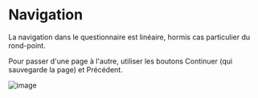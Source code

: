 # Navigation

La navigation dans le questionnaire est linéaire, hormis cas particulier du rond-point.

Pour passer d'une page à l'autre, utiliser les boutons Continuer (qui sauvegarde la page) et Précédent.

![image](https://github.com/InseeFr/Stromae/assets/71011059/8ca82eff-de7e-4638-a0be-74f12d6779c7)
